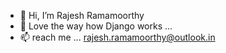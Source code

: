 - 👋 Hi, I’m Rajesh Ramamoorthy
- 👀 Love the way how Django works ...
- 📫 reach me ... rajesh.ramamoorthy@outlook.in

<!---
rrajesh0205/rrajesh0205 is a ✨ special ✨ repository because its `README.md` (this file) appears on your GitHub profile.
You can click the Preview link to take a look at your changes.
--->
